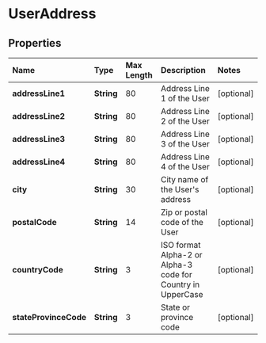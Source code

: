 # UserAddress

## Properties

| Name | Type | Max Length | Description | Notes |
| :--- | :--- | :--------- | :---------- | :---- |
| **addressLine1** | **String** | 80 | Address Line 1 of the User | [optional] |
| **addressLine2** | **String** | 80 | Address Line 2 of the User | [optional] |
| **addressLine3** | **String** | 80 | Address Line 3 of the User | [optional] |
| **addressLine4** | **String** | 80 | Address Line 4 of the User | [optional] |
| **city** | **String** | 30 | City name of the User's address | [optional] |
| **postalCode** | **String** | 14 | Zip or postal code of the User | [optional] |
| **countryCode** | **String** | 3 | ISO format Alpha-2 or Alpha-3 code for Country in UpperCase | [optional] |
| **stateProvinceCode** | **String** | 3 | State or province code | [optional] |
